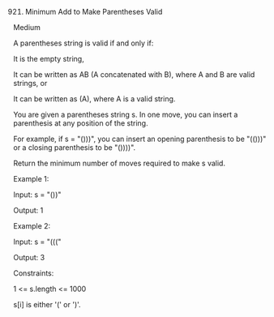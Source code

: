 921. Minimum Add to Make Parentheses Valid

Medium

A parentheses string is valid if and only if:

It is the empty string,

It can be written as AB (A concatenated with B), where A and B are valid strings, or

It can be written as (A), where A is a valid string.

You are given a parentheses string s. In one move, you can insert a parenthesis at any position of the string.

For example, if s = "()))", you can insert an opening parenthesis to be "(()))" or a closing parenthesis to be "())))".

Return the minimum number of moves required to make s valid.

 

Example 1:

Input: s = "())"

Output: 1

Example 2:

Input: s = "((("

Output: 3
 

Constraints:

1 <= s.length <= 1000

s[i] is either '(' or ')'.
